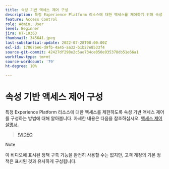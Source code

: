 ```yaml
---
title: 속성 기반 액세스 제어 구성
description: 특정 Experience Platform 리소스에 대한 액세스를 제어하기 위해 속성 기반 액세스 제어를 구성하는 방법에 대해 알아봅니다.
feature: Access Control
role: Admin, User
level: Beginner
jira: KT-10363
thumbnail: 345641.jpeg
last-substantial-update: 2022-07-28T00:00:00Z
exl-id: 170676e6-d9fb-4a45-aa32-b1b27e8533f4
source-git-commit: 42427df298e2c5ae734ce050e935378db51e66a1
workflow-type: tm+mt
source-wordcount: '79'
ht-degree: 10%

---
```


# 속성 기반 액세스 제어 구성

특정 Experience Platform 리소스에 대한 액세스를 제한하도록 속성 기반 액세스 제어를 구성하는 방법에 대해 알아봅니다. 자세한 내용은 다음을 참조하십시오. [액세스 제어 설명서](https://experienceleague.adobe.com/docs/experience-platform/access-control/abac/overview.html).

>[!VIDEO](https://video.tv.adobe.com/v/345641?quality=12&learn=on)

>[!NOTE]
>
> 이 비디오에 표시된 정책 구축 기능을 완전히 사용할 수는 없지만, 고객 계정의 기본 정책은 표시된 것과 유사하게 구성됩니다.
